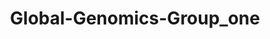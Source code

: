 ---
title: "Global-Genomics-Group_one"
image: "img/solutions/fluent/Global-Genomics-Group_one.jpg"
type: "clients-fluent"
weight: 1
---